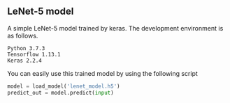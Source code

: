 ## LeNet-5 model

A simple LeNet-5 model trained by keras. The development environment is as follows.

```
Python 3.7.3
Tensorflow 1.13.1
Keras 2.2.4
```

You can easily use this trained model by using the following script

```python
model = load_model('lenet_model.h5')
predict_out = model.predict(input)
```